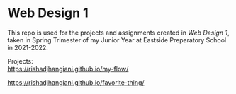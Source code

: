 # Web Design 1

  This repo is used for the projects and assignments created in _Web Design 1_, taken in Spring Trimester of my Junior Year at Eastside Preparatory School in 2021-2022. 

Projects:
</br>
https://rishadjhangiani.github.io/my-flow/

https://rishadjhangiani.github.io/favorite-thing/
